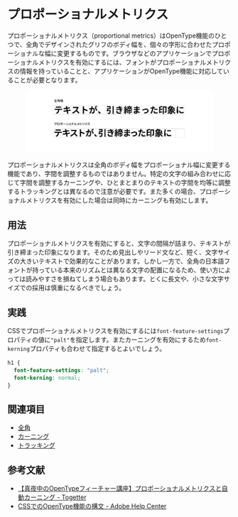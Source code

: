 # プロポーショナルメトリクス

プロポーショナルメトリクス（proportional metrics）はOpenType機能のひとつで、全角でデザインされたグリフのボディ幅を、個々の字形に合わせたプロポーショナルな幅に変更するものです。ブラウザなどのアプリケーションでプロポーショナルメトリクスを有効にするには、フォントがプロポーショナルメトリクスの情報を持っていることと、アプリケーションがOpenType機能に対応していることが必要となります。

<figure>
    <img alt="全角幅とプロポーショナル幅のテキストの比較" src="../images/proportional-metrics.png">
</figure>


プロポーショナルメトリクスは全角のボディ幅をプロポーショナル幅に変更する機能であり、字間を調整するものではありません。特定の文字の組み合わせに応じて字間を調整するカーニングや、ひとまとまりのテキストの字間を均等に調整するトラッキングとは異なるので注意が必要です。また多くの場合、プロポーショナルメトリクスを有効にした場合は同時にカーニングも有効にします。

## 用法

プロポーショナルメトリクスを有効にすると、文字の間隔が詰まり、テキストが引き締まった印象になります。そのため見出しやリード文など、短く、文字サイズの大きいテキストで効果的なことがあります。しかし一方で、全角の日本語フォントが持っている本来のリズムとは異なる文字の配置になるため、使い方によっては読みやすさを損ねてしまう場合もあります。とくに長文や、小さな文字サイズでの採用は慎重になるべきでしょう。

## 実践

CSSでプロポーショナルメトリクスを有効にするには`font-feature-settings`プロパティの値に`"palt"`を指定します。またカーニングを有効にするため`font-kerning`プロパティも合わせて指定するとよいでしょう。

```css
h1 {
  font-feature-settings: "palt";
  font-kerning: normal;
}
```

## 関連項目

- [全角](./fullwidth.md)
- [カーニング](./kerning.md)
- [トラッキング](./tracking.md)

## 参考文献

- [【真夜中のOpenTypeフィーチャー講座】プロポーショナルメトリクスと自動カーニング - Togetter](https://togetter.com/li/1083953)
- [CSSでのOpenType機能の構文 - Adobe Help Center](https://helpx.adobe.com/jp/fonts/using/open-type-syntax.html#palt)
